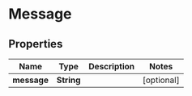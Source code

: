 
# Message

## Properties
Name | Type | Description | Notes
------------ | ------------- | ------------- | -------------
**message** | **String** |  |  [optional]



